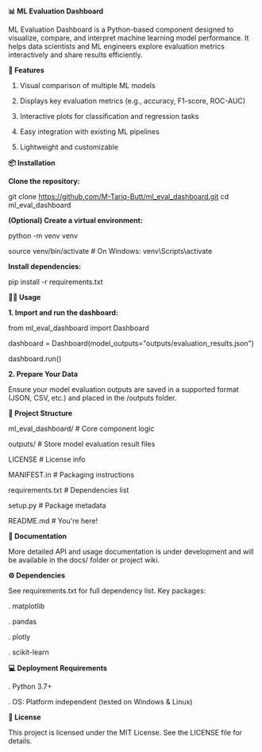 **📊 ML Evaluation Dashboard**

ML Evaluation Dashboard is a Python-based component designed to visualize, compare, and interpret machine learning model performance. It helps data scientists and ML engineers explore evaluation metrics interactively and share results efficiently.

**🚀 Features**

1) Visual comparison of multiple ML models

2) Displays key evaluation metrics (e.g., accuracy, F1-score, ROC-AUC)

3) Interactive plots for classification and regression tasks

4) Easy integration with existing ML pipelines

5) Lightweight and customizable

**📦 Installation**

**Clone the repository:**

git clone https://github.com/M-Tariq-Butt/ml_eval_dashboard.git
cd ml_eval_dashboard

**(Optional) Create a virtual environment:**

python -m venv venv

source venv/bin/activate  # On Windows: venv\Scripts\activate

**Install dependencies:**

pip install -r requirements.txt

**🧑‍💻 Usage**

**1. Import and run the dashboard:**

from ml_eval_dashboard import Dashboard

dashboard = Dashboard(model_outputs="outputs/evaluation_results.json")

dashboard.run()

**2. Prepare Your Data**

Ensure your model evaluation outputs are saved in a supported format (JSON, CSV, etc.) and placed in the /outputs folder.

**📁 Project Structure**

ml_eval_dashboard/             # Core component logic

outputs/                       # Store model evaluation result files

LICENSE                        # License info

MANIFEST.in                    # Packaging instructions

requirements.txt               # Dependencies list

setup.py                       # Package metadata

README.md                      # You're here!

**📘 Documentation**

More detailed API and usage documentation is under development and will be available in the docs/ folder or project wiki.

**⚙️ Dependencies**

See requirements.txt for full dependency list. Key packages:

. matplotlib

. pandas

. plotly

. scikit-learn

**💻 Deployment Requirements**

. Python 3.7+

. OS: Platform independent (tested on Windows & Linux)

**🪪 License**

This project is licensed under the MIT License. See the LICENSE file for details.
